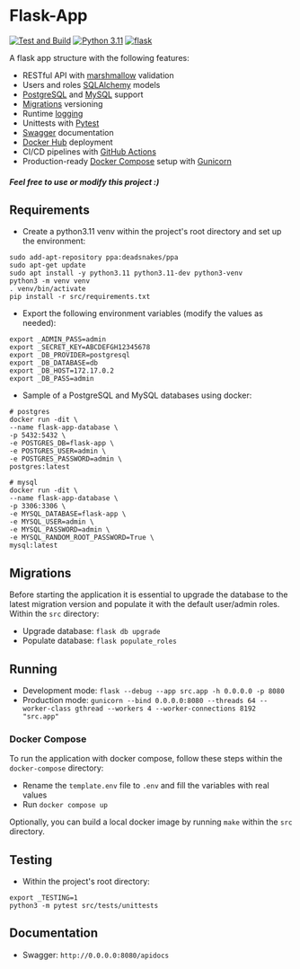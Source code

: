 # Flask-App
[![Test and Build](https://github.com/rodzera/flask-app/actions/workflows/test_and_build.yml/badge.svg?branch=master)](https://github.com/rodzera/flask-app/actions/workflows/test_and_build.yml) [![Python 3.11](https://img.shields.io/badge/python-3.11.x-blue.svg)](https://www.python.org/downloads/release/python-3111/) [![flask](https://img.shields.io/badge/flask-3.0.x-blue.svg)](https://flask.palletsprojects.com/en/3.0.x/)

A flask app structure with the following features:

- RESTful API with [marshmallow](https://flask-marshmallow.readthedocs.io/en/latest/) validation
- Users and roles [SQLAlchemy](https://flask-sqlalchemy.palletsprojects.com/en/3.1.x/) models
- [PostgreSQL](https://hub.docker.com/_/postgres) and [MySQL](https://hub.docker.com/_/mysql) support
- [Migrations](https://flask-migrate.readthedocs.io/en/latest/) versioning
- Runtime [logging](https://docs.python.org/3.11/library/logging)
- Unittests with [Pytest](https://docs.pytest.org/en/7.4.x/)
- [Swagger](https://github.com/flasgger/flasgger) documentation
- [Docker Hub](https://docs.docker.com/docker-hub/) deployment
- CI/CD pipelines with [GitHub Actions](https://docs.github.com/en/actions)
- Production-ready [Docker Compose](https://docs.docker.com/compose/) setup with [Gunicorn](https://gunicorn.org/)

##### Feel free to use or modify this project :)

## Requirements

- Create a python3.11 venv within the project's root directory and set up the environment:

```shell
sudo add-apt-repository ppa:deadsnakes/ppa
sudo apt-get update
sudo apt install -y python3.11 python3.11-dev python3-venv
python3 -m venv venv
. venv/bin/activate
pip install -r src/requirements.txt
```

- Export the following environment variables (modify the values as needed):

```shell
export _ADMIN_PASS=admin
export _SECRET_KEY=ABCDEFGH12345678
export _DB_PROVIDER=postgresql
export _DB_DATABASE=db
export _DB_HOST=172.17.0.2
export _DB_PASS=admin
```

- Sample of a PostgreSQL and MySQL databases using docker:

```shell
# postgres
docker run -dit \
--name flask-app-database \
-p 5432:5432 \
-e POSTGRES_DB=flask-app \
-e POSTGRES_USER=admin \
-e POSTGRES_PASSWORD=admin \
postgres:latest

# mysql
docker run -dit \
--name flask-app-database \
-p 3306:3306 \
-e MYSQL_DATABASE=flask-app \
-e MYSQL_USER=admin \
-e MYSQL_PASSWORD=admin \
-e MYSQL_RANDOM_ROOT_PASSWORD=True \
mysql:latest
```

## Migrations

Before starting the application it is essential to upgrade the database to the latest migration version and populate it with the default user/admin roles. Within the `src` directory:

- Upgrade database: `flask db upgrade`
- Populate database: `flask populate_roles`

## Running

- Development mode: `flask --debug --app src.app -h 0.0.0.0 -p 8080`
- Production mode: `gunicorn --bind 0.0.0.0:8080 --threads 64 --worker-class gthread --workers 4 --worker-connections 8192 "src.app"`

### Docker Compose

To run the application with docker compose, follow these steps within the `docker-compose` directory:

* Rename the `template.env` file to `.env` and fill the variables with real values
* Run `docker compose up`

Optionally, you can build a local docker image by running `make` within the `src` directory.

## Testing

- Within the project's root directory:

```shell
export _TESTING=1
python3 -m pytest src/tests/unittests
```

## Documentation

- Swagger: `http://0.0.0.0:8080/apidocs`

